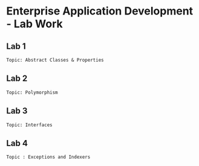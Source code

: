 # Enterprise Application Development - Lab Work

## Lab 1

    Topic: Abstract Classes & Properties

## Lab 2

	Topic: Polymorphism

## Lab 3

	Topic: Interfaces

## Lab 4

	Topic : Exceptions and Indexers
